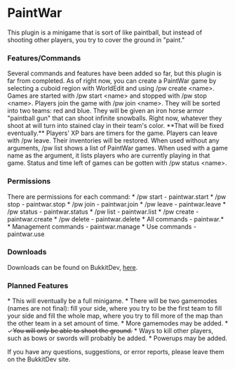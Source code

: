 <h1>PaintWar</h1>

This plugin is a minigame that is sort of like paintball, but instead of shooting other players, you try to cover the ground in "paint."

<h3>Features/Commands</h3>
Several commands and features have been added so far, but this plugin is far from completed. As of right now, you can create a PaintWar game by selecting a cuboid region with WorldEdit and using /pw create &lt;name&gt;. Games are started with /pw start &lt;name&gt; and stopped with /pw stop &lt;name&gt;. Players join the game with /pw join &lt;name&gt;. They will be sorted into two teams: red and blue. They will be given an iron horse armor "paintball gun" that can shoot infinite snowballs. Right now, whatever they shoot at will turn into stained clay in their team's color. **That will be fixed eventually.** Players' XP bars are timers for the game. Players can leave with /pw leave. Their inventories will be restored. When used without any arguments, /pw list shows a list of PaintWar games. When used with a game name as the argument, it lists players who are currently playing in that game. Status and time left of games can be gotten with /pw status &lt;name&gt;. 

<h3>Permissions</h3>
There are permissions for each command:
* /pw start - paintwar.start
* /pw stop - paintwar.stop
* /pw join - paintwar.join
* /pw leave - paintwar.leave
* /pw status - paintwar.status
* /pw list - paintwar.list
* /pw create - paintwar.create
* /pw delete - paintwar.delete
* All commands - paintwar.*
* Management commands - paintwar.manage
* Use commands - paintwar.use

<h3>Downloads</h3>
Downloads can be found on BukkitDev, <a href="http://dev.bukkit.org/bukkit-plugins/paint-war/">here</a>.

<h3>Planned Features</h3>
* This will eventually be a full minigame.
* There will be two gamemodes (names are not final): fill your side, where you try to be the first team to fill your side and fill the whole map, where you try to fill more of the map than the other team in a set amount of time.
* More gamemodes may be added.
* &#x2713;<strike>You will only be able to shoot the ground.</strike>
* Ways to kill other players, such as bows or swords will probably be added.
* Powerups may be added.

If you have any questions, suggestions, or error reports, please leave them on the BukkitDev site.
